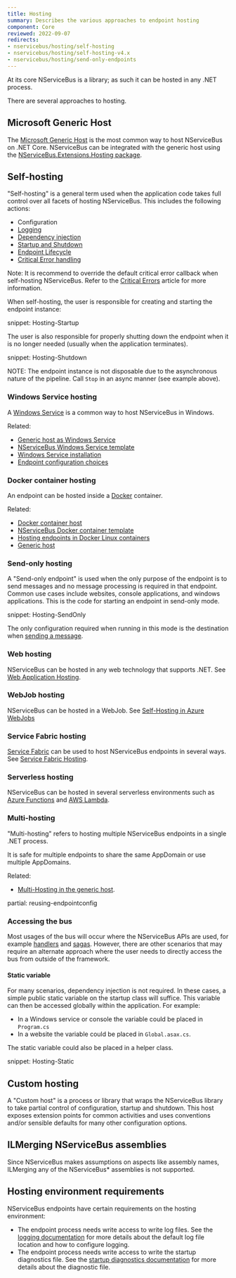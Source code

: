 ```yaml
---
title: Hosting
summary: Describes the various approaches to endpoint hosting
component: Core
reviewed: 2022-09-07
redirects:
- nservicebus/hosting/self-hosting
- nservicebus/hosting/self-hosting-v4.x
- nservicebus/hosting/send-only-endpoints
---
```


At its core NServiceBus is a library; as such it can be hosted in any .NET process.

There are several approaches to hosting.

## Microsoft Generic Host

The [Microsoft Generic Host](https://docs.microsoft.com/en-us/aspnet/core/fundamentals/host/generic-host) is the most common way to host NServiceBus on .NET Core. NServiceBus can be integrated with the generic host using the [NServiceBus.Extensions.Hosting package](/nservicebus/hosting/extensions-hosting.md).


## Self-hosting

"Self-hosting" is a general term used when the application code takes full control over all facets of hosting NServiceBus. This includes the following actions:

 * Configuration
 * [Logging](/nservicebus/logging)
 * [Dependency injection](/nservicebus/dependency-injection/)
 * [Startup and Shutdown](/samples/startup-shutdown-sequence/)
 * [Endpoint Lifecycle](/nservicebus/lifecycle/)
 * [Critical Error handling](critical-errors.md)

Note: It is recommend to override the default critical error callback when self-hosting NServiceBus. Refer to the [Critical Errors](/nservicebus/hosting/critical-errors.md) article for more information.

When self-hosting, the user is responsible for creating and starting the endpoint instance:

snippet: Hosting-Startup

The user is also responsible for properly shutting down the endpoint when it is no longer needed (usually when the application terminates).

snippet: Hosting-Shutdown

NOTE: The endpoint instance is not disposable due to the asynchronous nature of the pipeline. Call `Stop` in an async manner (see example above).


### Windows Service hosting

A [Windows Service](https://docs.microsoft.com/en-us/dotnet/framework/windows-services/introduction-to-windows-service-applications) is a common way to host NServiceBus in Windows.

Related:
 * [Generic host as Windows Service](/samples/hosting/generic-host)
 * [NServiceBus Windows Service template](/nservicebus/dotnet-templates.md#nservicebus-windows-service)
 * [Windows Service installation](windows-service.md)
 * [Endpoint configuration choices](/samples/endpoint-configuration/)



### Docker container hosting

An endpoint can be hosted inside a [Docker](https://www.docker.com/) container.

Related:
 * [Docker container host](/nservicebus/hosting/docker-host/)
 * [NServiceBus Docker container template](/nservicebus/dotnet-templates.md#nservicebus-docker-container)
 * [Hosting endpoints in Docker Linux containers](/samples/hosting/docker/)
 * [Generic host](/samples/hosting/generic-host)

### Send-only hosting

A "Send-only endpoint" is used when the only purpose of the endpoint is to send messages and no message processing is required in that endpoint. Common use cases include websites, console applications, and windows applications. This is the code for starting an endpoint in send-only mode.

snippet: Hosting-SendOnly

The only configuration required when running in this mode is the destination when [sending a message](/nservicebus/messaging/send-a-message.md).


### Web hosting

NServiceBus can be hosted in any web technology that supports .NET. See [Web Application Hosting](web-application.md).

### WebJob hosting

NServiceBus can be hosted in a WebJob. See [Self-Hosting in Azure WebJobs](/samples/azure/webjob-host)

### Service Fabric hosting

[Service Fabric](https://docs.microsoft.com/en-us/azure/service-fabric/) can be used to host NServiceBus endpoints in several ways. See [Service Fabric Hosting](/nservicebus/hosting/service-fabric-hosting).

### Serverless hosting

NServiceBus can be hosted in several serverless environments such as [Azure Functions](/nservicebus/hosting/azure-functions-service-bus/) and [AWS Lambda](/previews/aws-lambda-simple-queue-service.md).

### Multi-hosting

"Multi-hosting" refers to hosting multiple NServiceBus endpoints in a single .NET process.

It is safe for multiple endpoints to share the same AppDomain or use multiple AppDomains.

Related:

 * [Multi-Hosting in the generic host](/samples/hosting/generic-multi-hosting/).

partial: reusing-endpointconfig

### Accessing the bus

Most usages of the bus will occur where the NServiceBus APIs are used, for example [handlers](/nservicebus/handlers/) and [sagas](/nservicebus/sagas/). However, there are other scenarios that may require an alternate approach where the user needs to directly access the bus from outside of the framework.


#### Static variable

For many scenarios, dependency injection is not required. In these cases, a simple public static variable on the startup class will suffice. This variable can then be accessed globally within the application. For example:

 * In a Windows service or console the variable could be placed in `Program.cs`
 * In a website the variable could be placed in `Global.asax.cs`.

The static variable could also be placed in a helper class.

snippet: Hosting-Static


## Custom hosting

A "Custom host" is a process or library that wraps the NServiceBus library to take partial control of configuration, startup and shutdown. This host exposes extension points for common activities and uses conventions and/or sensible defaults for many other configuration options.


## ILMerging NServiceBus assemblies

Since NServiceBus makes assumptions on aspects like assembly names, ILMerging any of the NServiceBus* assemblies is not supported.


## Hosting environment requirements

NServiceBus endpoints have certain requirements on the hosting environment:

* The endpoint process needs write access to write log files. See the [logging documentation](/nservicebus/logging) for more details about the default log file location and how to configure logging.
* The endpoint process needs write access to write the startup diagnostics file. See the [startup diagnostics documentation](/nservicebus/hosting/startup-diagnostics.md) for more details about the diagnostic file.
